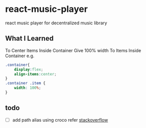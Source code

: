 # react-music-player
react music player for decentralized music library

## What I Learned
To Center Items Inside Container Give 100% width To Items Inside Container
e.g.
```css
.container{
    display:flex;
    align-items:center;
}
.container .item {
    width: 100%;
}
```
## todo

- [ ] add path alias using croco refer [stackoverflow](https://stackoverflow.com/questions/63067555/how-to-make-an-import-shortcut-alias-in-create-react-app) 